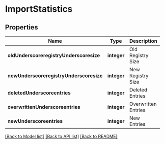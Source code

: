 # ImportStatistics

## Properties
Name | Type | Description | Notes
------------ | ------------- | ------------- | -------------
**oldUnderscoreregistryUnderscoresize** | **integer** | Old Registry Size | [default to null]
**newUnderscoreregistryUnderscoresize** | **integer** | New Registry Size | [default to null]
**deletedUnderscoreentries** | **integer** | Deleted Entries | [default to null]
**overwrittenUnderscoreentries** | **integer** | Overwritten Entries | [default to null]
**newUnderscoreentries** | **integer** | New Entries | [default to null]

[[Back to Model list]](../README.md#documentation-for-models) [[Back to API list]](../README.md#documentation-for-api-endpoints) [[Back to README]](../README.md)


